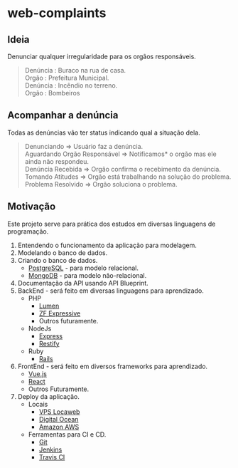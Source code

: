 # web-complaints

## Ideia

Denunciar qualquer irregularidade para os orgãos responsáveis.  
> Denúncia : Buraco na rua de casa.  
> Orgão : Prefeitura Municipal.  
> Denúncia : Incêndio no terreno.  
> Orgão : Bombeiros

## Acompanhar a denúncia

Todas as denúncias vão ter status indicando qual a situação dela.

> Denunciando => Usuário faz a denúncia.  
> Aguardando Orgão Responsável => Notificamos* o orgão mas ele ainda não respondeu.  
> Denúncia Recebida => Orgão confirma o recebimento da denúncia.  
> Tomando Atitudes => Orgão está trabalhando na solução do problema.  
> Problema Resolvido => Orgão soluciona o problema.

## Motivação

Este projeto serve para prática dos estudos em diversas linguagens de programação.

1. Entendendo o funcionamento da aplicação para modelagem.
2. Modelando o banco de dados.
3. Criando o banco de dados.
    - [PostgreSQL](https://www.postgresql.org/) - para modelo relacional.
    - [MongoDB](https://www.mongodb.com/) - para modelo não-relacional.
4. Documentação da API usando API Blueprint.
5. BackEnd - será feito em diversas linguagens para aprendizado.
    - PHP
        - [Lumen](https://lumen.laravel.com/)
        - [ZF Expressive](https://docs.zendframework.com/zend-expressive/)
        - Outros futuramente.
    - NodeJs
        - [Express](http://expressjs.com/pt-br/)
        - [Restify](http://restify.com/)
    - Ruby
        - [Rails](http://rubyonrails.org/)
6. FrontEnd - será feito em diversos frameworks para aprendizado.
    - [Vue.js](https://vuejs.org/)
    - [React](https://reactjs.org/)
    - Outros Futuramente.
7. Deploy da aplicação.
    - Locais
        - [VPS Locaweb](https://www.locaweb.com.br/cloud/vps-locaweb/)
        - [Digital Ocean](https://www.digitalocean.com/)
        - [Amazon AWS](https://aws.amazon.com/pt/)
    - Ferramentas para CI e CD.
        - [Git](https://git-scm.com/)
        - [Jenkins](https://jenkins.io/)
        - [Travis CI](https://travis-ci.org/)